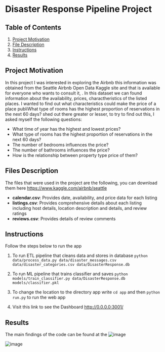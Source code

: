 # Disaster Response Pipeline Project

## Table of Contents

1. [Project Motivation](#motivation)
2. [File Description](#Description)
3. [Instructions](#Instructions)
4. [Results](#Results)


## Project Motivation <a name="motivation"></a>

In this project I was interested in exploring the Airbnb this information was obtained from the Seattle Airbnb Open Data Kaggle site and that is available for everyone who wants to consult it, . In this dataset we can found information about the availability, prices, charactheristics of the listed places. I wanted to find out what characteristics could make the price of a place publiWhat type of rooms has the highest proportion of reservations in the next 60 days?
shed out there greater or lesser, to try to find out this, I asked myself the following questions:

*  What time of year has the highest and lowest prices?
*  What type of rooms has the highest proportion of reservations in the next 60 days?
*  The number of bedrooms influences the price?
*  The number of bathrooms influences the price?
*  How is the relationship between property type price of them?



## Files Description <a name="Description"></a>

The files that were used in the project are the following, you can download them here https://www.kaggle.com/airbnb/seattle

- **calendar.csv**: Provides date, availability, and price data for each listing
- **listings.csv**: Provides comprehensive details about each listing including host details, location description and details, and review ratings
- **reviews.csv**: Provides details of review comments


## Instructions <a name="Instructions"></a>

Follow the steps below to run the app

1. To run ETL pipeline that cleans data and stores in database
        `python data/process_data.py data/disaster_messages.csv data/disaster_categories.csv data/DisasterResponse.db`
2. To run ML pipeline that trains classifier and saves
        `python models/train_classifier.py data/DisasterResponse.db models/classifier.pkl`

2. To change the location to the directory app write `cd app` and then `python run.py` to run the web app

3. Visit this link to see the Dashboard  http://0.0.0.0:3001/

## Results <a name="Results"></a>

The main findings of the code can be found at the ![image](https://user-images.githubusercontent.com/100497288/162784170-dd551273-df7c-476f-8937-02220a560f8c.png)

 




![image](https://user-images.githubusercontent.com/100497288/162784170-dd551273-df7c-476f-8937-02220a560f8c.png)
